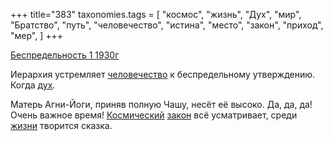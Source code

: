 +++
title="383"
taxonomies.tags = [
 "космос",
 "жизнь",
 "Дух",
 "мир",
 "Братство",
 "путь",
 "человечество",
 "истина",
 "место",
 "закон",
 "приход",
 "мер",
]
+++

[Беспредельность 1 1930г](/agni/1930)

Иерархия устремляет [человечество](/tags/человечество) к беспредельному утверждению. Когда [дух](/tags/истина).   

Матерь Агни-Йоги, приняв полную Чашу, несёт её высоко. Да, да, да! Очень важное время! [Космический](/tags/космос) [закон](/tags/закон) всё усматривает, среди [жизни](/tags/жизнь) творится сказка.